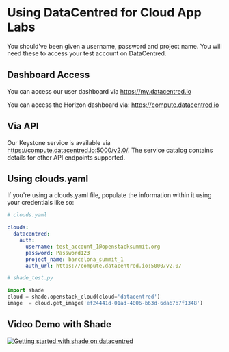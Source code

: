 # Using DataCentred for Cloud App Labs

You should've been given a username, password and project name. You will need these to access your test account on DataCentred.

## Dashboard Access

You can access our user dashboard via https://my.datacentred.io

You can access the Horizon dashboard via: https://compute.datacentred.io

## Via API

Our Keystone service is available via https://compute.datacentred.io:5000/v2.0/. The service catalog contains details for other API endpoints supported.

## Using clouds.yaml

If you're using a clouds.yaml file, populate the information within it using your credentials like so:

```yaml
# clouds.yaml

clouds:
  datacentred:
    auth:
      username: test_account_1@openstacksummit.org
      password: Password123
      project_name: barcelona_summit_1
      auth_url: https://compute.datacentred.io:5000/v2.0/
```

```python
# shade_test.py

import shade
cloud = shade.openstack_cloud(cloud='datacentred')
image  = cloud.get_image('ef24441d-01ad-4006-b63d-6da67b7f1348')
```

## Video Demo with Shade

[![Getting started with shade on datacentred](http://img.youtube.com/vi/pwq0_FQIAHk/0.jpg)](http://www.youtube.com/watch?v=pwq0_FQIAHk)
